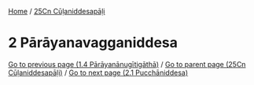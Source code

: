 
[Home](/) / [25Cn Cūḷaniddesapāḷi](../25Cn.md)

# 2 Pārāyanavagganiddesa


[Go to previous page (1.4 Pārāyanānugītigāthā)](1/1.4.md) / [Go to parent page (25Cn Cūḷaniddesapāḷi)](0.md) / [Go to next page (2.1 Pucchāniddesa)](2/2.1.md)


